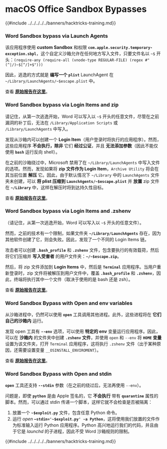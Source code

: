 # macOS Office Sandbox Bypasses

{{#include ../../../../../banners/hacktricks-training.md}}

### Word Sandbox bypass via Launch Agents

该应用程序使用 **custom Sandbox** 和权限 **`com.apple.security.temporary-exception.sbpl`**，这个自定义沙箱允许在任何地方写入文件，只要文件名以 `~$` 开头：`(require-any (require-all (vnode-type REGULAR-FILE) (regex #"(^|/)~$[^/]+$")))`

因此，逃逸的方式就是 **编写一个 `plist`** LaunchAgent 在 `~/Library/LaunchAgents/~$escape.plist` 中。

查看 [**原始报告在这里**](https://www.mdsec.co.uk/2018/08/escaping-the-sandbox-microsoft-office-on-macos/)。

### Word Sandbox bypass via Login Items and zip

请记住，从第一次逃逸开始，Word 可以写入以 `~$` 开头的任意文件，尽管在之前漏洞的补丁后，无法在 `/Library/Application Scripts` 或 `/Library/LaunchAgents` 中写入。

发现从沙箱内可以创建一个 **Login Item**（用户登录时将执行的应用程序）。然而，这些应用程序 **不会执行，除非** 它们 **经过公证**，并且 **无法添加参数**（因此不能仅使用 **`bash`** 运行反向 shell）。

在之前的沙箱绕过中，Microsoft 禁用了在 `~/Library/LaunchAgents` 中写入文件的选项。然而，发现如果将 **zip 文件作为 Login Item**，`Archive Utility` 将会在其当前位置 **解压** 它。因此，由于默认情况下 `~/Library` 中的 `LaunchAgents` 文件夹未创建，可以 **将 plist 压缩到 `LaunchAgents/~$escape.plist`** 并 **放置** zip 文件在 **`~/Library`** 中，这样在解压时将到达持久性目标。

查看 [**原始报告在这里**](https://objective-see.org/blog/blog_0x4B.html)。

### Word Sandbox bypass via Login Items and .zshenv

（请记住，从第一次逃逸开始，Word 可以写入以 `~$` 开头的任意文件）。

然而，之前的技术有一个限制，如果文件夹 **`~/Library/LaunchAgents`** 存在，因为其他软件创建了它，则会失败。因此，发现了一个不同的 Login Items 链。

攻击者可以创建 **`.bash_profile`** 和 **`.zshenv`** 文件，包含要执行的有效载荷，然后将它们压缩并 **写入受害者** 的用户文件夹：**`~/~$escape.zip`**。

然后，将 zip 文件添加到 **Login Items** 中，然后是 **`Terminal`** 应用程序。当用户重新登录时，zip 文件将被解压到用户文件中，覆盖 **`.bash_profile`** 和 **`.zshenv`**，因此，终端将执行其中一个文件（取决于使用的是 bash 还是 zsh）。

查看 [**原始报告在这里**](https://desi-jarvis.medium.com/office365-macos-sandbox-escape-fcce4fa4123c)。

### Word Sandbox Bypass with Open and env variables

从沙箱进程中，仍然可以使用 **`open`** 工具调用其他进程。此外，这些进程将在 **它们自己的沙箱内** 运行。

发现 open 工具有 **`--env`** 选项，可以使用 **特定的 env** 变量运行应用程序。因此，可以在 **沙箱内** 的文件夹中创建 **`.zshenv` 文件**，并使用 `open` 和 `--env` 将 **`HOME` 变量** 设置为该文件夹，打开 `Terminal` 应用程序，这将执行 `.zshenv` 文件（出于某种原因，还需要设置变量 `__OSINSTALL_ENVIROMENT`）。

查看 [**原始报告在这里**](https://perception-point.io/blog/technical-analysis-of-cve-2021-30864/)。

### Word Sandbox Bypass with Open and stdin

**`open`** 工具还支持 **`--stdin`** 参数（在之前的绕过后，无法再使用 `--env`）。

问题是，即使 **`python`** 是由 Apple 签名的，它 **不会执行** 带有 **`quarantine`** 属性的脚本。然而，可以通过 stdin 传递一个脚本，这样它就不会检查是否被隔离：

1. 放置一个 **`~$exploit.py`** 文件，包含任意 Python 命令。
2. 运行 _open_ **`–stdin='~$exploit.py' -a Python`**，这将使用我们放置的文件作为标准输入运行 Python 应用程序。Python 高兴地运行我们的代码，并且由于它是 _launchd_ 的子进程，因此不受 Word 沙箱规则的限制。

{{#include ../../../../../banners/hacktricks-training.md}}

